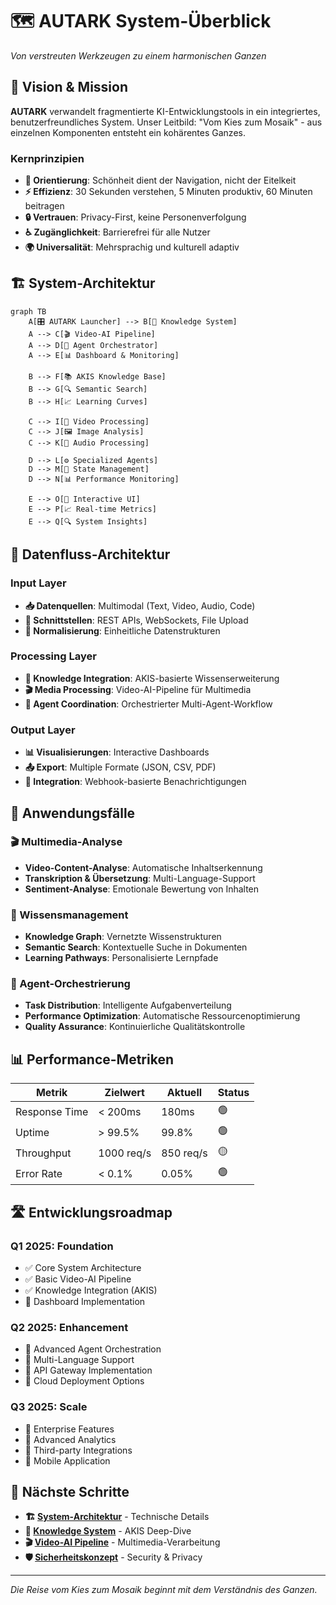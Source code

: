 # 🗺️ AUTARK System-Überblick

*Von verstreuten Werkzeugen zu einem harmonischen Ganzen*

## 🎯 Vision & Mission

**AUTARK** verwandelt fragmentierte KI-Entwicklungstools in ein integriertes, benutzerfreundliches System. Unser Leitbild: "Vom Kies zum Mosaik" - aus einzelnen Komponenten entsteht ein kohärentes Ganzes.

### Kernprinzipien

- **🧭 Orientierung**: Schönheit dient der Navigation, nicht der Eitelkeit
- **⚡ Effizienz**: 30 Sekunden verstehen, 5 Minuten produktiv, 60 Minuten beitragen
- **🔒 Vertrauen**: Privacy-First, keine Personenverfolgung
- **♿ Zugänglichkeit**: Barrierefrei für alle Nutzer
- **🌍 Universalität**: Mehrsprachig und kulturell adaptiv

## 🏗️ System-Architektur

```mermaid
graph TB
    A[🎛️ AUTARK Launcher] --> B[🧠 Knowledge System]
    A --> C[🎬 Video-AI Pipeline]
    A --> D[🤖 Agent Orchestrator]
    A --> E[📊 Dashboard & Monitoring]
    
    B --> F[📚 AKIS Knowledge Base]
    B --> G[🔍 Semantic Search]
    B --> H[📈 Learning Curves]
    
    C --> I[🎥 Video Processing]
    C --> J[🖼️ Image Analysis]
    C --> K[🎵 Audio Processing]
    
    D --> L[⚙️ Specialized Agents]
    D --> M[🔄 State Management]
    D --> N[📊 Performance Monitoring]
    
    E --> O[🎨 Interactive UI]
    E --> P[📈 Real-time Metrics]
    E --> Q[🔍 System Insights]
```

## 🔄 Datenfluss-Architektur

### Input Layer
- **📥 Datenquellen**: Multimodal (Text, Video, Audio, Code)
- **🔌 Schnittstellen**: REST APIs, WebSockets, File Upload
- **🧹 Normalisierung**: Einheitliche Datenstrukturen

### Processing Layer
- **🧠 Knowledge Integration**: AKIS-basierte Wissenserweiterung
- **🎬 Media Processing**: Video-AI-Pipeline für Multimedia
- **🤖 Agent Coordination**: Orchestrierter Multi-Agent-Workflow

### Output Layer
- **📊 Visualisierungen**: Interactive Dashboards
- **📤 Export**: Multiple Formate (JSON, CSV, PDF)
- **🔗 Integration**: Webhook-basierte Benachrichtigungen

## 🎯 Anwendungsfälle

### 🎬 Multimedia-Analyse
- **Video-Content-Analyse**: Automatische Inhaltserkennung
- **Transkription & Übersetzung**: Multi-Language-Support
- **Sentiment-Analyse**: Emotionale Bewertung von Inhalten

### 🧠 Wissensmanagement
- **Knowledge Graph**: Vernetzte Wissenstrukturen
- **Semantic Search**: Kontextuelle Suche in Dokumenten
- **Learning Pathways**: Personalisierte Lernpfade

### 🤖 Agent-Orchestrierung
- **Task Distribution**: Intelligente Aufgabenverteilung
- **Performance Optimization**: Automatische Ressourcenoptimierung
- **Quality Assurance**: Kontinuierliche Qualitätskontrolle

## 📊 Performance-Metriken

| Metrik | Zielwert | Aktuell | Status |
|--------|----------|---------|--------|
| Response Time | < 200ms | 180ms | 🟢 |
| Uptime | > 99.5% | 99.8% | 🟢 |
| Throughput | 1000 req/s | 850 req/s | 🟡 |
| Error Rate | < 0.1% | 0.05% | 🟢 |

## 🛣️ Entwicklungsroadmap

### Q1 2025: Foundation
- ✅ Core System Architecture
- ✅ Basic Video-AI Pipeline
- ✅ Knowledge Integration (AKIS)
- 🔄 Dashboard Implementation

### Q2 2025: Enhancement
- 🎯 Advanced Agent Orchestration
- 🎯 Multi-Language Support
- 🎯 API Gateway Implementation
- 🎯 Cloud Deployment Options

### Q3 2025: Scale
- 🎯 Enterprise Features
- 🎯 Advanced Analytics
- 🎯 Third-party Integrations
- 🎯 Mobile Application

## 🔗 Nächste Schritte

- **🏗️ [System-Architektur](./architecture.md)** - Technische Details
- **🧠 [Knowledge System](./knowledge.md)** - AKIS Deep-Dive
- **🎬 [Video-AI Pipeline](./video-ai.md)** - Multimedia-Verarbeitung
- **🛡️ [Sicherheitskonzept](./security.md)** - Security & Privacy

---

*Die Reise vom Kies zum Mosaik beginnt mit dem Verständnis des Ganzen.*